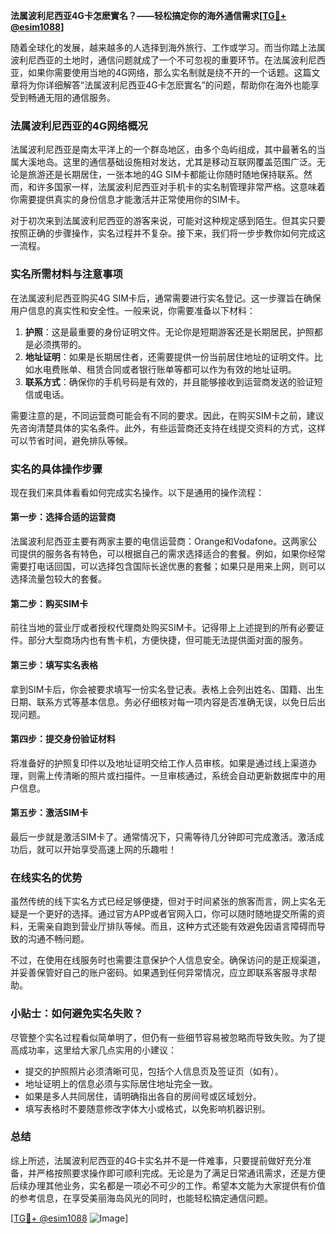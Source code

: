 **法属波利尼西亚4G卡怎麽實名？——轻松搞定你的海外通信需求[[TG💪+ @esim1088](https://t.me/s/esim1088)]**

随着全球化的发展，越来越多的人选择到海外旅行、工作或学习。而当你踏上法属波利尼西亚的土地时，通信问题就成了一个不可忽视的重要环节。在法属波利尼西亚，如果你需要使用当地的4G网络，那么实名制就是绕不开的一个话题。这篇文章将为你详细解答“法属波利尼西亚4G卡怎麽實名”的问题，帮助你在海外也能享受到畅通无阻的通信服务。

### 法属波利尼西亚的4G网络概况

法属波利尼西亚是南太平洋上的一个群岛地区，由多个岛屿组成，其中最著名的当属大溪地岛。这里的通信基础设施相对发达，尤其是移动互联网覆盖范围广泛。无论是旅游还是长期居住，一张本地的4G SIM卡都能让你随时随地保持联系。然而，和许多国家一样，法属波利尼西亚对手机卡的实名制管理非常严格。这意味着你需要提供真实的身份信息才能激活并正常使用你的SIM卡。

对于初次来到法属波利尼西亚的游客来说，可能对这种规定感到陌生。但其实只要按照正确的步骤操作，实名过程并不复杂。接下来，我们将一步步教你如何完成这一流程。

### 实名所需材料与注意事项

在法属波利尼西亚购买4G SIM卡后，通常需要进行实名登记。这一步骤旨在确保用户信息的真实性和安全性。一般来说，你需要准备以下材料：

1. **护照**：这是最重要的身份证明文件。无论你是短期游客还是长期居民，护照都是必须携带的。
2. **地址证明**：如果是长期居住者，还需要提供一份当前居住地址的证明文件。比如水电费账单、租赁合同或者银行账单等都可以作为有效的地址证明。
3. **联系方式**：确保你的手机号码是有效的，并且能够接收到运营商发送的验证短信或电话。

需要注意的是，不同运营商可能会有不同的要求。因此，在购买SIM卡之前，建议先咨询清楚具体的实名条件。此外，有些运营商还支持在线提交资料的方式，这样可以节省时间，避免排队等候。

### 实名的具体操作步骤

现在我们来具体看看如何完成实名操作。以下是通用的操作流程：

#### 第一步：选择合适的运营商
法属波利尼西亚主要有两家主要的电信运营商：Orange和Vodafone。这两家公司提供的服务各有特色，可以根据自己的需求选择适合的套餐。例如，如果你经常需要打电话回国，可以选择包含国际长途优惠的套餐；如果只是用来上网，则可以选择流量包较大的套餐。

#### 第二步：购买SIM卡
前往当地的营业厅或者授权代理商处购买SIM卡。记得带上上述提到的所有必要证件。部分大型商场内也有售卡机，方便快捷，但可能无法提供面对面的服务。

#### 第三步：填写实名表格
拿到SIM卡后，你会被要求填写一份实名登记表。表格上会列出姓名、国籍、出生日期、联系方式等基本信息。务必仔细核对每一项内容是否准确无误，以免日后出现问题。

#### 第四步：提交身份验证材料
将准备好的护照复印件以及地址证明交给工作人员审核。如果是通过线上渠道办理，则需上传清晰的照片或扫描件。一旦审核通过，系统会自动更新数据库中的用户信息。

#### 第五步：激活SIM卡
最后一步就是激活SIM卡了。通常情况下，只需等待几分钟即可完成激活。激活成功后，就可以开始享受高速上网的乐趣啦！

### 在线实名的优势

虽然传统的线下实名方式已经足够便捷，但对于时间紧张的旅客而言，网上实名无疑是一个更好的选择。通过官方APP或者官网入口，你可以随时随地提交所需的资料，无需亲自跑到营业厅排队等候。而且，这种方式还能有效避免因语言障碍而导致的沟通不畅问题。

不过，在使用在线服务时也需要注意保护个人信息安全。确保访问的是正规渠道，并妥善保管好自己的账户密码。如果遇到任何异常情况，应立即联系客服寻求帮助。

### 小贴士：如何避免实名失败？

尽管整个实名过程看似简单明了，但仍有一些细节容易被忽略而导致失败。为了提高成功率，这里给大家几点实用的小建议：

- 提交的护照照片必须清晰可见，包括个人信息页及签证页（如有）。
- 地址证明上的信息必须与实际居住地址完全一致。
- 如果是多人共同居住，请明确指出各自的房间号或区域划分。
- 填写表格时不要随意修改字体大小或格式，以免影响机器识别。

### 总结

综上所述，法属波利尼西亚的4G卡实名并不是一件难事，只要提前做好充分准备，并严格按照要求操作即可顺利完成。无论是为了满足日常通讯需求，还是方便后续办理其他业务，实名都是一项必不可少的工作。希望本文能为大家提供有价值的参考信息，在享受美丽海岛风光的同时，也能轻松搞定通信问题。

[[TG💪+ @esim1088](https://t.me/s/esim1088) ![Image](https://i.postimg.cc/4NQfJmqS/Snipaste-2025-05-13-00-14-12.png)]